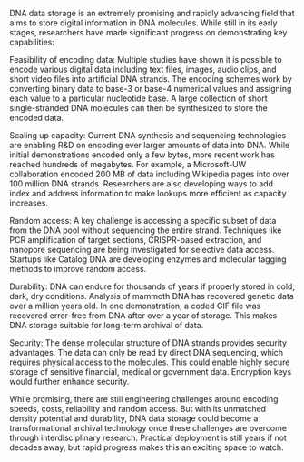 DNA data storage is an extremely promising and rapidly advancing field that aims to store digital information in DNA molecules. 
While still in its early stages, researchers have made significant progress on demonstrating key capabilities:

Feasibility of encoding data: Multiple studies have shown it is possible to encode various digital data including text 
files, images, audio clips, and short video files into artificial DNA strands. The encoding schemes work by converting binary
data to base-3 or base-4 numerical values and assigning each value to a particular nucleotide base. A large collection of short
single-stranded DNA molecules can then be synthesized to store the encoded data.

Scaling up capacity: Current DNA synthesis and sequencing technologies are enabling R&D on encoding ever larger 
amounts of data into DNA. While initial demonstrations encoded only a few bytes, more recent work has reached hundreds of megabytes.
For example, a Microsoft-UW collaboration encoded 200 MB of data including Wikipedia pages into over 100 million DNA strands. Researchers
are also developing ways to add index and address information to make lookups more efficient as capacity increases.

Random access: A key challenge is accessing a specific subset of data from the DNA pool without sequencing the entire strand.
Techniques like PCR amplification of target sections, CRISPR-based extraction, and nanopore sequencing are being investigated for selective
data access. Startups like Catalog DNA are developing enzymes and molecular tagging methods to improve random access.

Durability: DNA can endure for thousands of years if properly stored in cold, dark, dry conditions. Analysis of mammoth DNA has recovered 
genetic data over a million years old. In one demonstration, a coded GIF file was recovered error-free from DNA after over a year of storage. This makes DNA storage suitable for long-term archival of data.

Security: The dense molecular structure of DNA strands provides security advantages. The data can only be read by direct DNA sequencing, which requires physical access to the molecules. This could enable highly secure storage of sensitive financial, medical or government data. Encryption keys would further enhance security.

While promising, there are still engineering challenges around encoding speeds, costs, reliability and random access. But with its unmatched density potential and durability, DNA data storage could become a transformational archival technology once these challenges are overcome through interdisciplinary research. Practical deployment is still years if not decades away, but rapid progress makes this an exciting space to watch.
